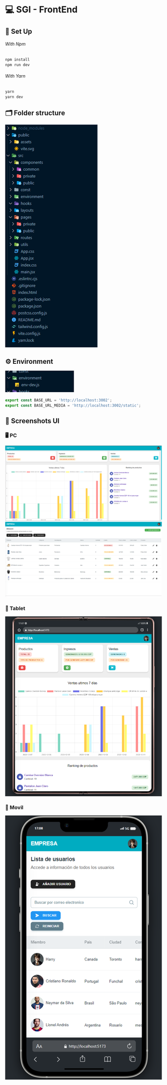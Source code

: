 # 💻 SGI - FrontEnd 

## 📒 Set Up

###### With Npm
```bash
npm install
npm run dev
```
###### With Yarn
```bash
yarn
yarn dev
```
## 🗂️ Folder structure
![Folder Structure](/public/readme/Folder.png)

## ⚙️ Environment
![Environment](/public/readme/Environment.png)

```js
export const BASE_URL = 'http://localhost:3002';
export const BASE_URL_MEDIA = 'http://localhost:3002/static';
```
## 📸 Screenshots UI

### 🖥️ PC
![Dashboard](/public/readme/Dashboard.png)
![Almacen](/public/readme/Almacen.png)

###  📱 Tablet
![Tablet](/public/readme/Tablet.png)

###  📱 Movil
![Movil](/public/readme/Movil.png)
